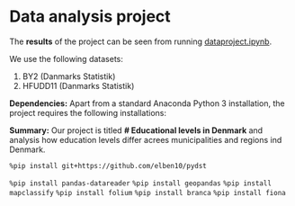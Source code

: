 # Data analysis project

The **results** of the project can be seen from running [dataproject.ipynb](dataproject.ipynb).

We use the following datasets:

1. BY2 (Danmarks Statistik)
2. HFUDD11 (Danmarks Statistik)

**Dependencies:** Apart from a standard Anaconda Python 3 installation, the project requires the following installations:

**Summary:** Our project is titled **# Educational levels in Denmark** and analysis how education levels differ acrees municipalities and regions ind Denmark.

``%pip install git+https://github.com/elben10/pydst``

``%pip install pandas-datareader``
``%pip install geopandas``
``%pip install mapclassify``
``%pip install folium``
``%pip install branca``
``%pip install fiona``
